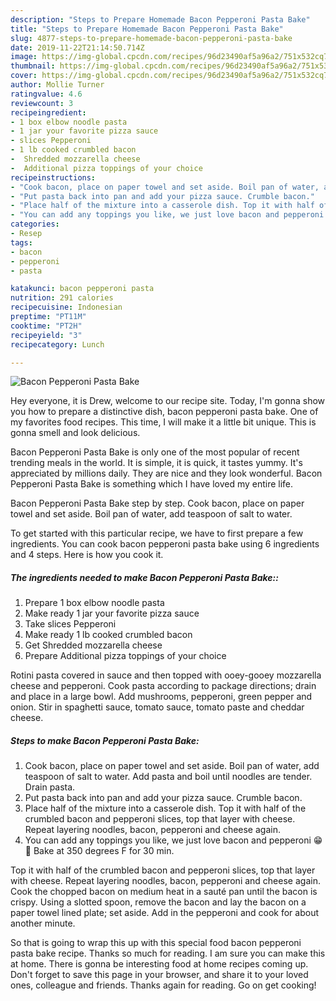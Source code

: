 ```yaml
---
description: "Steps to Prepare Homemade Bacon Pepperoni Pasta Bake"
title: "Steps to Prepare Homemade Bacon Pepperoni Pasta Bake"
slug: 4877-steps-to-prepare-homemade-bacon-pepperoni-pasta-bake
date: 2019-11-22T21:14:50.714Z
image: https://img-global.cpcdn.com/recipes/96d23490af5a96a2/751x532cq70/bacon-pepperoni-pasta-bake-recipe-main-photo.jpg
thumbnail: https://img-global.cpcdn.com/recipes/96d23490af5a96a2/751x532cq70/bacon-pepperoni-pasta-bake-recipe-main-photo.jpg
cover: https://img-global.cpcdn.com/recipes/96d23490af5a96a2/751x532cq70/bacon-pepperoni-pasta-bake-recipe-main-photo.jpg
author: Mollie Turner
ratingvalue: 4.6
reviewcount: 3
recipeingredient:
- 1 box elbow noodle pasta
- 1 jar your favorite pizza sauce
- slices Pepperoni
- 1 lb cooked crumbled bacon
-  Shredded mozzarella cheese
-  Additional pizza toppings of your choice
recipeinstructions:
- "Cook bacon, place on paper towel and set aside. Boil pan of water, add teaspoon of salt to water. Add pasta and boil until noodles are tender. Drain pasta."
- "Put pasta back into pan and add your pizza sauce. Crumble bacon."
- "Place half of the mixture into a casserole dish. Top it with half of the crumbled bacon and pepperoni slices, top that layer with cheese. Repeat layering noodles, bacon, pepperoni and cheese again."
- "You can add any toppings you like, we just love bacon and pepperoni 😁🥓 Bake at 350 degrees F for 30 min."
categories:
- Resep
tags:
- bacon
- pepperoni
- pasta

katakunci: bacon pepperoni pasta
nutrition: 291 calories
recipecuisine: Indonesian
preptime: "PT11M"
cooktime: "PT2H"
recipeyield: "3"
recipecategory: Lunch

---
```



![Bacon Pepperoni Pasta Bake](https://img-global.cpcdn.com/recipes/96d23490af5a96a2/751x532cq70/bacon-pepperoni-pasta-bake-recipe-main-photo.jpg)

Hey everyone, it is Drew, welcome to our recipe site. Today, I'm gonna show you how to prepare a distinctive dish, bacon pepperoni pasta bake. One of my favorites food recipes. This time, I will make it a little bit unique. This is gonna smell and look delicious.

Bacon Pepperoni Pasta Bake is only one of the most popular of recent trending meals in the world. It is simple, it is quick, it tastes yummy. It's appreciated by millions daily. They are nice and they look wonderful. Bacon Pepperoni Pasta Bake is something which I have loved my entire life.

Bacon Pepperoni Pasta Bake step by step. Cook bacon, place on paper towel and set aside. Boil pan of water, add teaspoon of salt to water.


To get started with this particular recipe, we have to first prepare a few ingredients. You can cook bacon pepperoni pasta bake using 6 ingredients and 4 steps. Here is how you cook it.

##### The ingredients needed to make Bacon Pepperoni Pasta Bake::

1. Prepare 1 box elbow noodle pasta
1. Make ready 1 jar your favorite pizza sauce
1. Take slices Pepperoni
1. Make ready 1 lb cooked crumbled bacon
1. Get  Shredded mozzarella cheese
1. Prepare  Additional pizza toppings of your choice


Rotini pasta covered in sauce and then topped with ooey-gooey mozzarella cheese and pepperoni. Cook pasta according to package directions; drain and place in a large bowl. Add mushrooms, pepperoni, green pepper and onion. Stir in spaghetti sauce, tomato sauce, tomato paste and cheddar cheese. 

##### Steps to make Bacon Pepperoni Pasta Bake:

1. Cook bacon, place on paper towel and set aside. Boil pan of water, add teaspoon of salt to water. Add pasta and boil until noodles are tender. Drain pasta.
1. Put pasta back into pan and add your pizza sauce. Crumble bacon.
1. Place half of the mixture into a casserole dish. Top it with half of the crumbled bacon and pepperoni slices, top that layer with cheese. Repeat layering noodles, bacon, pepperoni and cheese again.
1. You can add any toppings you like, we just love bacon and pepperoni 😁🥓 Bake at 350 degrees F for 30 min.


Top it with half of the crumbled bacon and pepperoni slices, top that layer with cheese. Repeat layering noodles, bacon, pepperoni and cheese again. Cook the chopped bacon on medium heat in a sauté pan until the bacon is crispy. Using a slotted spoon, remove the bacon and lay the bacon on a paper towel lined plate; set aside. Add in the pepperoni and cook for about another minute. 

So that is going to wrap this up with this special food bacon pepperoni pasta bake recipe. Thanks so much for reading. I am sure you can make this at home. There is gonna be interesting food at home recipes coming up. Don't forget to save this page in your browser, and share it to your loved ones, colleague and friends. Thanks again for reading. Go on get cooking!
